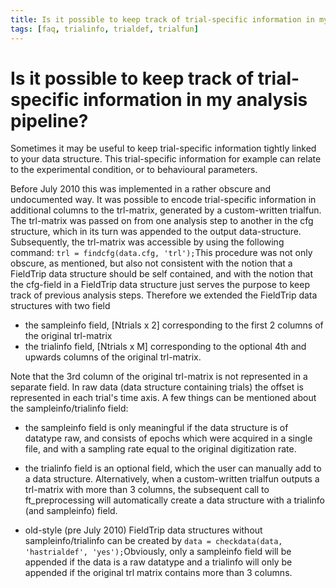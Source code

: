 ```yaml
---
title: Is it possible to keep track of trial-specific information in my analysis pipeline?
tags: [faq, trialinfo, trialdef, trialfun]
---
```


# Is it possible to keep track of trial-specific information in my analysis pipeline?

Sometimes it may be useful to keep trial-specific information tightly linked to your data structure. This trial-specific information for example can relate to the experimental condition, or to behavioural parameters.

Before July 2010 this was implemented in a rather obscure and undocumented way. It was possible to encode trial-specific information in additional columns to the trl-matrix, generated by a custom-written trialfun. The trl-matrix was passed on from one analysis step to another in the cfg structure, which in its turn was appended to the output data-structure. Subsequently, the trl-matrix was accessible by using the following command: ` trl = findcfg(data.cfg, 'trl'); `This procedure was not only obscure, as mentioned, but also not consistent with the notion that a FieldTrip data structure should be self contained, and with the notion that the cfg-field in a FieldTrip data structure just serves the purpose to keep track of previous analysis steps. Therefore we extended the FieldTrip data structures with two field

*  the sampleinfo field, [Ntrials x 2] corresponding to the first 2 columns of the original trl-matrix
*  the trialinfo  field, [Ntrials x M] corresponding to the optional 4th and upwards columns of the original trl-matrix.

Note that the 3rd column of the original trl-matrix is not represented in a separate field. In raw data (data structure containing trials) the offset is represented in each trial's time axis. A few things can be mentioned about the sampleinfo/trialinfo field:

*  the sampleinfo field is only meaningful if the data structure is of datatype raw, and consists of epochs which were acquired in a single file, and with a sampling rate equal to the original digitization rate.

*  the trialinfo field is an optional field, which the user can manually add to a data structure. Alternatively, when a custom-written trialfun outputs a trl-matrix with more than 3 columns, the subsequent call to ft_preprocessing will automatically create a data structure with a trialinfo (and sampleinfo) field.

*  old-style (pre July 2010) FieldTrip data structures without sampleinfo/trialinfo can be created by
` data = checkdata(data, 'hastrialdef', 'yes'); `Obviously, only a sampleinfo field will be appended if the data is a raw datatype and a trialinfo will only be appended if the original trl matrix contains more than 3 columns.
